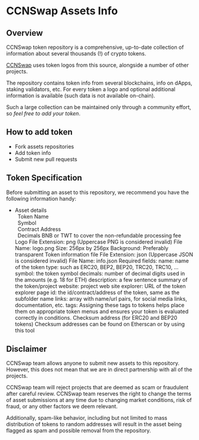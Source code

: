# CCNSwap Assets Info

## Overview

CCNSwap token repository is a comprehensive, up-to-date collection of information about several thousands (!) of crypto tokens.

[CCNSwap](https://ccnswap.org) uses token logos from this source, alongside a number of other projects.

The repository contains token info from several blockchains, info on dApps, staking validators, etc.
For every token a logo and optional additional information is available (such data is not available on-chain).

Such a large collection can be maintained only through a community effort, so _feel free to add your token_.

## How to add token

 - Fork assets repositories
 - Add token info
 - Submit new pull requests

## Token Specification

Before submitting an asset to this repository, we recommend you have the following information handy:
 - Asset details
 <br/>&ensp;Token Name
 <br/>&ensp;Symbol
 <br/>&ensp;Contract Address
 <br/>&ensp;Decimals
BNB or TWT to cover the non-refundable processing fee
Logo
File Extension: png (Uppercase PNG is considered invalid)
File Name: logo.png
Size: 256px by 256px
Background: Preferably transparent
Token information file
File Extension: json (Uppercase JSON is considered invalid)
File Name: info.json
Required fields:
name: name of the token
type: such as ERC20, BEP2, BEP20, TRC20, TRC10, ...
symbol: the token symbol
decimals: number of decimal digits used in the amounts (e.g. 18 for ETH)
description: a few sentence summary of the token/project
website: project web site
explorer: URL of the token explorer page
id: the id/contract/address of the token, same as the subfolder name
links: array with name/url pairs, for social media links, documentation, etc.
tags: Assigning these tags to tokens helps place them on appropriate token menus and ensures your token is evaluated correctly in conditions.
Checksum address (for ERC20 and BEP20 tokens)
Checksum addresses can be found on Etherscan or by using this tool

## Disclaimer

CCNSwap team allows anyone to submit new assets to this repository. However, this does not mean that we are in direct partnership with all of the projects.

CCNSwap team will reject projects that are deemed as scam or fraudulent after careful review.
CCNSwap team reserves the right to change the terms of asset submissions at any time due to changing market conditions, risk of fraud, or any other factors we deem relevant.

Additionally, spam-like behavior, including but not limited to mass distribution of tokens to random addresses will result in the asset being flagged as spam and possible removal from the repository.
